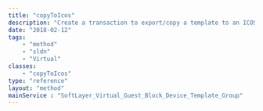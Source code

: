 ```yaml
---
title: "copyToIcos"
description: "Create a transaction to export/copy a template to an ICOS."
date: "2018-02-12"
tags:
    - "method"
    - "sldn"
    - "Virtual"
classes:
    - "copyToIcos"
type: "reference"
layout: "method"
mainService : "SoftLayer_Virtual_Guest_Block_Device_Template_Group"
---
```

